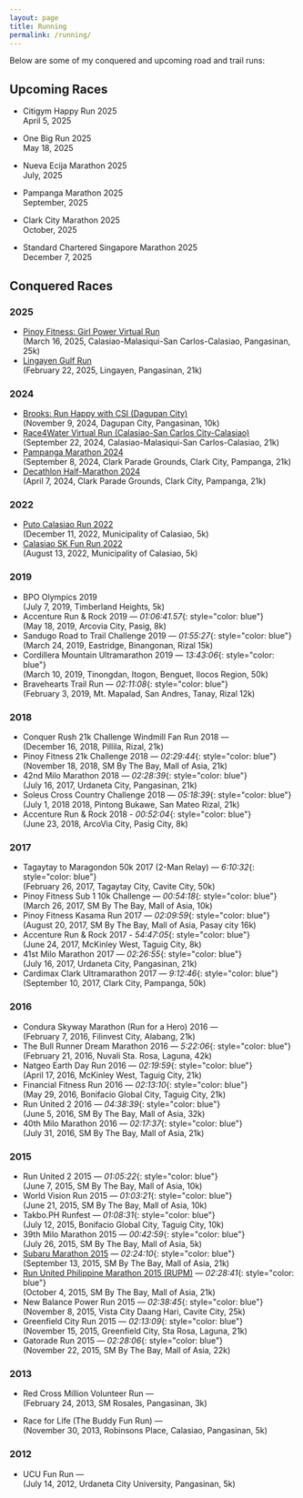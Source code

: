 ```yaml
---
layout: page
title: Running
permalink: /running/
---
```


Below are some of my conquered and upcoming road and trail runs:

## Upcoming Races

- Citigym Happy Run 2025
<br> April 5, 2025

- One Big Run 2025
<br> May 18, 2025

- Nueva Ecija Marathon 2025
<br> July, 2025

- Pampanga Marathon 2025
<br> September, 2025

- Clark City Marathon 2025
<br> October, 2025

- Standard Chartered Singapore Marathon 2025
<br> December 7, 2025


## Conquered Races

### 2025
- [Pinoy Fitness: Girl Power Virtual Run](https://www.strava.com/activities/13893268053)
<br> (March 16, 2025, Calasiao-Malasiqui-San Carlos-Calasiao, Pangasinan, 25k)
- [Lingayen Gulf Run](https://www.strava.com/activities/13690895157)
<br> (February 22, 2025, Lingayen, Pangasinan, 21k)

### 2024
- [Brooks: Run Happy with CSI (Dagupan City)](https://www.strava.com/activities/12871969762)
<br> (November 9, 2024, Dagupan City, Pangasinan, 10k)
- [Race4Water Virtual Run (Calasiao-San Carlos City-Calasiao)](https://www.strava.com/activities/12470785798)
<br> (September 22, 2024, Calasiao-Malasiqui-San Carlos-Calasiao, 21k)
- [Pampanga Marathon 2024](https://www.strava.com/activities/12355375455)
<br> (September 8, 2024, Clark Parade Grounds, Clark City, Pampanga, 21k)
- [Decathlon Half-Marathon 2024](https://www.strava.com/activities/12099066973)
<br> (April 7, 2024, Clark Parade Grounds, Clark City, Pampanga, 21k)


### 2022
- [Puto Calasiao Run 2022](https://www.strava.com/activities/8233438322)
<br> (December 11, 2022, Municipality of Calasiao, 5k)
- [Calasiao SK Fun Run 2022](https://www.strava.com/activities/7629929846)
<br> (August 13, 2022, Municipality of Calasiao, 5k)

### 2019
- BPO Olympics 2019
<br> (July 7, 2019, Timberland Heights, 5k)
- Accenture Run & Rock 2019 — *01:06:41.57*{: style="color: blue"}
<br> (May 18, 2019, Arcovia City, Pasig, 8k)
- Sandugo Road to Trail Challenge 2019 — *01:55:27*{: style="color: blue"}
<br> (March 24, 2019, Eastridge, Binangonan, Rizal 15k)
- Cordillera Mountain Ultramarathon 2019 — *13:43:06*{: style="color: blue"}
<br> (March 10, 2019, Tinongdan, Itogon, Benguet, Ilocos Region, 50k)
- Bravehearts Trail Run — *02:11:08*{: style="color: blue"}
<br> (February 3, 2019, Mt. Mapalad, San Andres, Tanay, Rizal 12k)

### 2018
- Conquer Rush 21k Challenge Windmill Fan Run 2018 — 
<br> (December 16, 2018, Pillila, Rizal, 21k)
- Pinoy Fitness 21k Challenge 2018 — *02:29:44*{: style="color: blue"}
<br> (November 18, 2018, SM By The Bay, Mall of Asia, 21k)
- 42nd Milo Marathon 2018 — *02:28:39*{: style="color: blue"}
<br> (July 16, 2017, Urdaneta City, Pangasinan, 21k)
- Soleus Cross Country Challenge 2018 — *05:18:39*{: style="color: blue"}
<br> (July 1, 2018 2018, Pintong Bukawe, San Mateo Rizal, 21k)
- Accenture Run & Rock 2018 - *00:52:04*{: style="color: blue"}
<br> (June 23, 2018, ArcoVia City, Pasig City, 8k)

### 2017
- Tagaytay to Maragondon 50k 2017 (2-Man Relay)  — *6:10:32*{: style="color: blue"}
<br> (February 26, 2017, Tagaytay City, Cavite City, 50k)
- Pinoy Fitness Sub 1 10k Challenge  — *00:54:18*{: style="color: blue"}
<br> (March 26, 2017, SM By The Bay, Mall of Asia, 10k)
- Pinoy Fitness Kasama Run 2017 — *02:09:59*{: style="color: blue"}
<br> (August 20, 2017, SM By The Bay, Mall of Asia, Pasay city 16k)
- Accenture Run & Rock 2017 - *54:47:05*{: style="color: blue"}
<br> (June 24, 2017, McKinley West, Taguig City, 8k)
- 41st Milo Marathon 2017 — *02:26:55*{: style="color: blue"}
<br> (July 16, 2017, Urdaneta City, Pangasinan, 21k)
- Cardimax Clark Ultramarathon 2017 — *9:12:46*{: style="color: blue"}
<br> (September 10, 2017, Clark City, Pampanga, 50k)

### 2016
- Condura Skyway Marathon (Run for a Hero) 2016 — 
<br> (February 7, 2016, Filinvest City, Alabang, 21k)
- The Bull Runner Dream Marathon 2016 — *5:22:06*{: style="color: blue"}
<br> (February 21, 2016, Nuvali Sta. Rosa, Laguna, 42k)
- Natgeo Earth Day Run 2016 — *02:19:59*{: style="color: blue"}
<br> (April 17, 2016, McKinley West, Taguig City, 21k)
- Financial Fitness Run 2016 — *02:13:10*{: style="color: blue"}
<br> (May 29, 2016, Bonifacio Global City, Taguig City, 21k)
- Run United 2 2016 — *04:38:39*{: style="color: blue"}
<br> (June 5, 2016, SM By The Bay, Mall of Asia, 32k)
- 40th Milo Marathon 2016 —  *02:17:37*{: style="color: blue"}
<br> (July 31, 2016, SM By The Bay, Mall of Asia, 21k)

### 2015
- Run United 2 2015 — *01:05:22*{: style="color: blue"}
<br> (June 7, 2015, SM By The Bay, Mall of Asia, 10k)
- World Vision Run 2015 — *01:03:21*{: style="color: blue"}
<br> (June 21, 2015, SM By The Bay, Mall of Asia, 10k)
- Takbo.PH Runfest — *01:08:31*{: style="color: blue"}
<br> (July 12, 2015, Bonifacio Global City, Taguig City, 10k)
- 39th Milo Marathon 2015 — *00:42:59*{: style="color: blue"}
<br> (July 26, 2015, SM By The Bay, Mall of Asia, 5k)
- [Subaru Marathon 2015](https://www.pinoyfitness.com/2015/07/subaru-marathon-september-13-2015/) — *02:24:10*{: style="color: blue"}
<br> (September 13, 2015, SM By The Bay, Mall of Asia, 21k)
- [Run United Philippine Marathon 2015 (RUPM)](https://www.pinoyfitness.com/2015/10/run-united-philippine-marathon-rupm-2015-results-and-photos/) — *02:28:41*{: style="color: blue"}
<br> (October 4, 2015, SM By The Bay, Mall of Asia, 21k)
- New Balance Power Run 2015 — *02:38:45*{: style="color: blue"}
<br> (November 8, 2015, Vista City Daang Hari, Cavite City, 25k)
- Greenfield City Run 2015 — *02:13:09*{: style="color: blue"}
<br> (November 15, 2015, Greenfield City, Sta Rosa, Laguna, 21k)
- Gatorade Run 2015 — *02:28:06*{: style="color: blue"}
<br> (November 22, 2015, SM By The Bay, Mall of Asia, 22k)

### 2013
- Red Cross Million Volunteer Run — 
<br> (February 24, 2013, SM Rosales, Pangasinan, 3k)

- Race for Life (The Buddy Fun Run) — 
<br> (November 30, 2013, Robinsons Place, Calasiao, Pangasinan, 5k)

### 2012
- UCU Fun Run — 
<br> (July 14, 2012, Urdaneta City University, Pangasinan, 5k)

